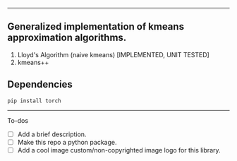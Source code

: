 
---
## Generalized implementation of kmeans approximation algorithms.

1. Lloyd's Algorithm (naive kmeans) [IMPLEMENTED, UNIT TESTED]
2. kmeans++

## Dependencies

```shell
pip install torch
```

---
To-dos
- [ ] Add a brief description.
- [ ] Make this repo a python package.
- [ ] Add a cool image custom/non-copyrighted image logo for this library.
